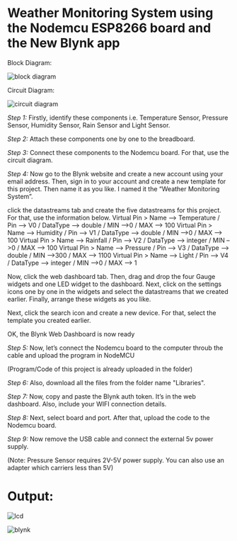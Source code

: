 # Weather Monitoring System using the Nodemcu ESP8266 board and the New Blynk app

Block Diagram:

![block diagram](https://github.com/Rakshita2003/Weather-Monitoring-System/assets/101338848/74033ad4-f276-4920-904f-12e3d9477399)

Circuit Diagram:

![circuit diagram](https://github.com/Rakshita2003/Weather-Monitoring-System/assets/101338848/8aeb7c41-ec17-47c7-9998-fe032ba4d7dc)

*Step 1:* Firstly, identify these components i.e. Temperature Sensor, Pressure Sensor, Humidity Sensor, Rain Sensor and Light Sensor.

*Step 2:* Attach these components one by one to the breadboard.

*Step 3:* Connect these components to the Nodemcu board. For that, use the circuit diagram.

*Step 4:* Now go to the Blynk website and create a new account using your email address. Then, sign in to your account and create a new template for this project. Then name it as you like. I named it the “Weather Monitoring System”.

click the datastreams tab and create the five datastreams for this project. For that, use the information below.
Virtual Pin > Name –> Temperature / Pin –> V0 / DataType –> double / MIN –>0 / MAX –> 100
Virtual Pin > Name –> Humidity / Pin –> V1 / DataType –> double / MIN –>0 / MAX –> 100
Virtual Pin > Name –> Rainfall / Pin –> V2 / DataType –> integer / MIN –>0 / MAX –> 100
Virtual Pin > Name –> Pressure / Pin –> V3 / DataType –> double / MIN –>300 / MAX –> 1100
Virtual Pin > Name –> Light / Pin –> V4 / DataType –> integer / MIN –>0 / MAX –> 1


Now, click the web dashboard tab. Then, drag and drop the four Gauge widgets and one LED widget to the dashboard. Next, click on the settings icons one by one in the widgets and select the datastreams that we created earlier. Finally, arrange these widgets as you like.

Next, click the search icon and create a new device. For that, select the template you created earlier.

OK, the Blynk Web Dashboard is now ready

*Step 5:* Now, let’s connect the Nodemcu board to the computer throub the cable and upload the program in NodeMCU

(Program/Code of this project is already uploaded in the folder)

*Step 6:* Also, download all the files from the folder name "Libraries".

*Step 7:* Now, copy and paste the Blynk auth token. It’s in the web dashboard. Also, include your WIFI connection details.

*Step 8:* Next, select board and port. After that, upload the code to the Nodemcu board.

*Step 9:* Now remove the USB cable and connect the external 5v power supply.

(Note: Pressure Sensor requires 2V-5V power supply. You can also use an adapter which carriers less than 5V)

# Output:
![lcd](https://github.com/Rakshita2003/Weather-Monitoring-System/assets/101338848/4cc18947-eda5-4a81-a648-1a60e9da21f9)


![blynk](https://github.com/Rakshita2003/Weather-Monitoring-System/assets/101338848/e0fb0312-595e-48b2-884b-4257ee9e8d7e)

